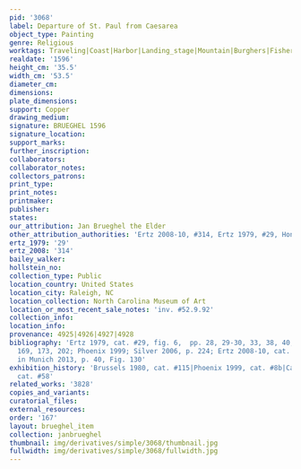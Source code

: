 ```yaml
---
pid: '3068'
label: Departure of St. Paul from Caesarea
object_type: Painting
genre: Religious
worktags: Traveling|Coast|Harbor|Landing_stage|Mountain|Burghers|Fishermen|New_Testament|Saint|Boat
realdate: '1596'
height_cm: '35.5'
width_cm: '53.5'
diameter_cm:
dimensions:
plate_dimensions:
support: Copper
drawing_medium:
signature: BRUEGHEL 1596
signature_location:
support_marks:
further_inscription:
collaborators:
collaborator_notes:
collectors_patrons:
print_type:
print_notes:
printmaker:
publisher:
states:
our_attribution: Jan Brueghel the Elder
other_attribution_authorities: 'Ertz 2008-10, #314, Ertz 1979, #29, Honig database'
ertz_1979: '29'
ertz_2008: '314'
bailey_walker:
hollstein_no:
collection_type: Public
location_country: United States
location_city: Raleigh, NC
location_collection: North Carolina Museum of Art
location_or_most_recent_sale_notes: 'inv. #52.9.92'
collection_info:
location_info:
provenance: 4925|4926|4927|4928
bibliography: 'Ertz 1979, cat. #29, fig. 6,  pp. 28, 29-30, 33, 38, 40, 78, 92, 93,
  169, 173, 202; Phoenix 1999; Silver 2006, p. 224; Ertz 2008-10, cat. #314; Ruby
  in Munich 2013, p. 40, Fig. 130'
exhibition_history: 'Brussels 1980, cat. #115|Phoenix 1999, cat. #8b|Cassel 2015,
  cat. #58'
related_works: '3828'
copies_and_variants:
curatorial_files:
external_resources:
order: '167'
layout: brueghel_item
collection: janbrueghel
thumbnail: img/derivatives/simple/3068/thumbnail.jpg
fullwidth: img/derivatives/simple/3068/fullwidth.jpg
---
```

